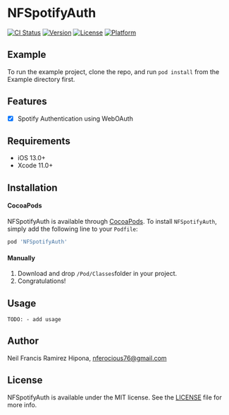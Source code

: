 # NFSpotifyAuth

[![CI Status](https://img.shields.io/travis/nferocious76/NFSpotifyAuth.svg?style=flat)](https://travis-ci.org/nferocious76/NFSpotifyAuth)
[![Version](https://img.shields.io/cocoapods/v/NFSpotifyAuth.svg?style=flat)](https://cocoapods.org/pods/NFSpotifyAuth)
[![License](https://img.shields.io/cocoapods/l/NFSpotifyAuth.svg?style=flat)](https://cocoapods.org/pods/NFSpotifyAuth)
[![Platform](https://img.shields.io/cocoapods/p/NFSpotifyAuth.svg?style=flat)](https://cocoapods.org/pods/NFSpotifyAuth)

## Example

To run the example project, clone the repo, and run `pod install` from the Example directory first.

## Features

- [x] Spotify Authentication using WebOAuth

## Requirements

- iOS 13.0+
- Xcode 11.0+

## Installation

#### CocoaPods
NFSpotifyAuth is available through [CocoaPods](http://cocoapods.org/). To install `NFSpotifyAuth`, simply add the following line to your `Podfile`:

```ruby
pod 'NFSpotifyAuth'
```

#### Manually
1. Download and drop ```/Pod/Classes```folder in your project.  
2. Congratulations!  

## Usage

```
TODO: - add usage
```

## Author

Neil Francis Ramirez Hipona, nferocious76@gmail.com

## License

NFSpotifyAuth is available under the MIT license. See the [LICENSE](https://github.com/nferocious76/NFSpotifyAuth/blob/master/LICENSE) file for more info.
